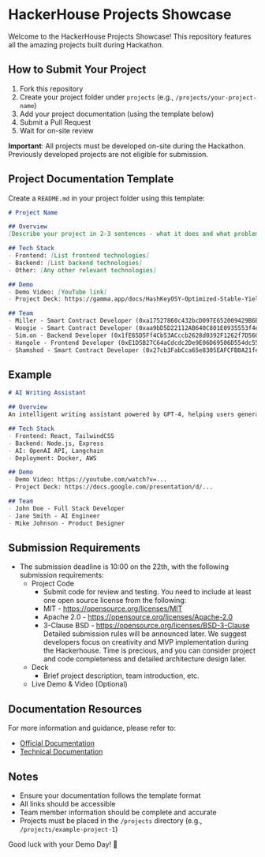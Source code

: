 # HackerHouse Projects Showcase

Welcome to the HackerHouse Projects Showcase! This repository features all the amazing projects built during Hackathon.

## How to Submit Your Project

1. Fork this repository
2. Create your project folder under `projects` (e.g., `/projects/your-project-name`)
3. Add your project documentation (using the template below)
4. Submit a Pull Request
5. Wait for on-site review

**Important**: All projects must be developed on-site during the Hackathon. Previously developed projects are not eligible for submission.

## Project Documentation Template

Create a `README.md` in your project folder using this template:

```markdown
# Project Name

## Overview
[Describe your project in 2-3 sentences - what it does and what problem it solves]

## Tech Stack
- Frontend: [List frontend technologies]
- Backend: [List backend technologies]
- Other: [Any other relevant technologies]

## Demo
- Demo Video: [YouTube link]
- Project Deck: https://gamma.app/docs/HashKeyOSY-Optimized-Stable-Yield-npddcmqpwd9cq4q

## Team
- Miller - Smart Contract Developer (0xa17527860c432bcD097E652009429B6BBd1faD49)
- Woogie - Smart Contract Developer (0xaa9bD5D22112AB640C801E0935553f4eA4c78851)
- Sim.on - Backend Developer (0x1fE65D5Ff4Cb53ACccb2628d0392F1262f7D5605)
- Hangole - Frontend Developer (0xE1D5B27C64aCdcdc2De9E06D69506D554dc55103)
- Shamshod - Smart Contract Developer (0x27cb3FabCca65e8305EAFCFB0A21fe9Ea02C6056)
```

## Example

```markdown
# AI Writing Assistant

## Overview
An intelligent writing assistant powered by GPT-4, helping users generate high-quality content quickly. Supports multiple writing styles and adapts content based on user feedback.

## Tech Stack
- Frontend: React, TailwindCSS
- Backend: Node.js, Express
- AI: OpenAI API, Langchain
- Deployment: Docker, AWS

## Demo
- Demo Video: https://youtube.com/watch?v=...
- Project Deck: https://docs.google.com/presentation/d/...

## Team
- John Doe - Full Stack Developer
- Jane Smith - AI Engineer
- Mike Johnson - Product Designer
```

## Submission Requirements

- The submission deadline is 10:00 on the 22th, with the following submission requirements:
    - Project Code
        - Submit code for review and testing. You need to include at least one open source license from the following:
        - MIT - https://opensource.org/licenses/MIT
        - Apache 2.0 - https://opensource.org/licenses/Apache-2.0
        - 3-Clause BSD - https://opensource.org/licenses/BSD-3-Clause
        Detailed submission rules will be announced later.
        We suggest developers focus on creativity and MVP implementation during the Hackerhouse. Time is precious, and you can consider project and code completeness and detailed architecture design later.
    - Deck
        - Brief project description, team introduction, etc.
    - Live Demo & Video (Optional)

## Documentation Resources

For more information and guidance, please refer to:
- [Official Documentation](https://docs.hsk.xyz/)
- [Technical Documentation](https://documentation-1oqt.vercel.app/)

## Notes
- Ensure your documentation follows the template format
- All links should be accessible
- Team member information should be complete and accurate
- Projects must be placed in the `/projects` directory (e.g., `/projects/example-project-1`)

Good luck with your Demo Day! 🚀
